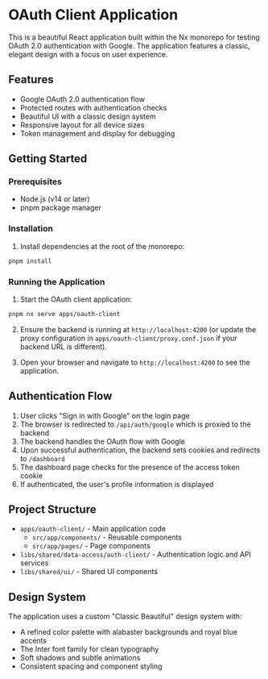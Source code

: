 # OAuth Client Application

This is a beautiful React application built within the Nx monorepo for testing OAuth 2.0 authentication with Google. The application features a classic, elegant design with a focus on user experience.

## Features

- Google OAuth 2.0 authentication flow
- Protected routes with authentication checks
- Beautiful UI with a classic design system
- Responsive layout for all device sizes
- Token management and display for debugging

## Getting Started

### Prerequisites

- Node.js (v14 or later)
- pnpm package manager

### Installation

1. Install dependencies at the root of the monorepo:

```bash
pnpm install
```

### Running the Application

1. Start the OAuth client application:

```bash
pnpm nx serve apps/oauth-client
```

2. Ensure the backend is running at `http://localhost:4200` (or update the proxy configuration in `apps/oauth-client/proxy.conf.json` if your backend URL is different).

3. Open your browser and navigate to `http://localhost:4200` to see the application.

## Authentication Flow

1. User clicks "Sign in with Google" on the login page
2. The browser is redirected to `/api/auth/google` which is proxied to the backend
3. The backend handles the OAuth flow with Google
4. Upon successful authentication, the backend sets cookies and redirects to `/dashboard`
5. The dashboard page checks for the presence of the access token cookie
6. If authenticated, the user's profile information is displayed

## Project Structure

- `apps/oauth-client/` - Main application code
  - `src/app/components/` - Reusable components
  - `src/app/pages/` - Page components
- `libs/shared/data-access/auth-client/` - Authentication logic and API services
- `libs/shared/ui/` - Shared UI components

## Design System

The application uses a custom "Classic Beautiful" design system with:

- A refined color palette with alabaster backgrounds and royal blue accents
- The Inter font family for clean typography
- Soft shadows and subtle animations
- Consistent spacing and component styling
